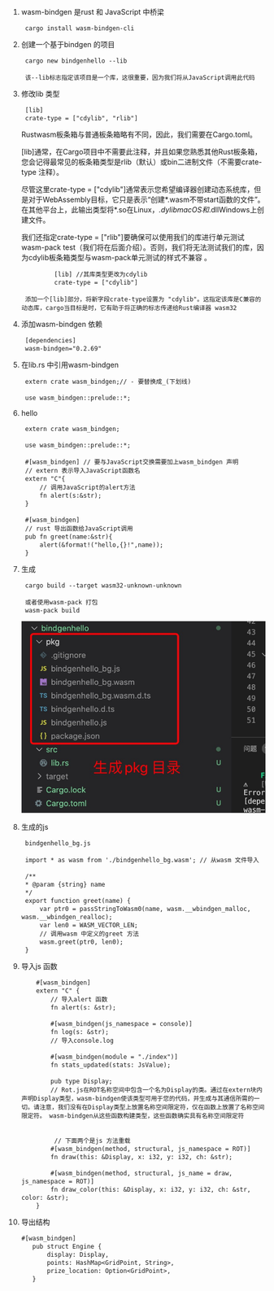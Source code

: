 1. wasm-bindgen 是rust 和 JavaScript 中桥梁

        cargo​​ ​​install​​ ​​wasm-bindgen-cli​

2. 创建一个基于bindgen 的项目

       
        cargo new bindgenhello --lib

        该--lib标志指定该项目是一个库，这很重要，因为我们将从JavaScript调用此代码

3. 修改lib 类型

        [lib]
        crate-type = ["cdylib", "rlib"]
   Rustwasm板条箱与普通板条箱略有不同，因此，我们需要在Cargo.toml。

   [lib]通常，在Cargo项目中不需要此注释，并且如果您熟悉其他Rust板条箱，您会记得最常见的板条箱类型是rlib（默认）或bin二进制文件（不需要crate-type 注释）。

   尽管这里crate-type = ["cdylib"]通常表示您希望编译器创建动态系统库，但是对于WebAssembly目标，它只是表示“创建*.wasm不带start函数的文件”。在其他平台上，此输出类型将*.so在Linux，*.dylibmacOS和*.dllWindows上创建文件。

   我们还指定crate-type = ["rlib"]要确保可以使用我们的库进行单元测试wasm-pack test（我们将在后面介绍）。否则，我们将无法测试我们的库，因为cdylib板条箱类型与wasm-pack单元测试的样式不兼容 。

                [lib] //其库类型更改为cdylib
                crate-type = ["cdylib"]
        
        添加一个[lib]部分，将新字段crate-type设置为 "cdylib"。这指定该库是C兼容的动态库，cargo当目标是时，它有助于将正确的标志传递给Rust编译器 wasm32

4. 添加wasm-bindgen 依赖

        [dependencies]
        wasm-bindgen="0.2.69"

5. 在lib.rs 中引用wasm-bindgen

        extern crate wasm_bindgen;// - 要替换成_(下划线)

        use wasm_bindgen::prelude::*;

6. hello 

        extern crate wasm_bindgen;

        use wasm_bindgen::prelude::*;

        #[wasm_bindgen] // 要与JavaScript交换需要加上wasm_bindgen 声明
        // extern 表示导入JavaScript函数名
        extern "C"{
            // 调用JavaScript的alert方法
            fn alert(s:&str);
        }

        #[wasm_bindgen]
        // rust 导出函数给JavaScript调用
        pub fn greet(name:&str){
            alert(&format!("hello,{}!",name));
        }

7. 生成

        cargo​​ ​​build​​ ​​--target​​ ​​wasm32-unknown-unknown

        或者使用wasm-pack 打包
        wasm-pack build

   ![avatar](../assets/bindgen.jpg)

8. 生成的js

        bindgenhello_bg.js

        import * as wasm from './bindgenhello_bg.wasm'; // 从wasm 文件导入

        /**
        * @param {string} name
        */
        export function greet(name) {
            var ptr0 = passStringToWasm0(name, wasm.__wbindgen_malloc, wasm.__wbindgen_realloc);
            var len0 = WASM_VECTOR_LEN;
            // 调用wasm 中定义的greet 方法
            wasm.greet(ptr0, len0);
        }

9. 导入js 函数

           #​[wasm_bindgen]
        ​ 	​extern​ ​"C"​ {
               // 导入alert 函数
        ​ 	    ​fn​ ​alert​(s: &str);
        ​ 	
        ​ 	    #[wasm_bindgen(js_namespace = console)]
        ​ 	    ​fn​ ​log​(s: &str);
               // 导入console.log
        ​ 	
        ​ 	    #[wasm_bindgen(module = ​"./index"​)]
        ​ 	    ​fn​ ​stats_updated​(stats: JsValue);
        ​ 	
        ​ 	    ​pub​ ​type​ Display;
               // Rot.js在ROT名称空间中包含一个名为Display的类。通过在extern块内声明Display类型，wasm-bindgen使该类型可用于您的代码，并生成与其通信所需的一切。请注意，我们没有在Display类型上放置名称空间限定符，仅在函数上放置了名称空间限定符。 wasm-bindgen从这些函数构建类型，这些函数确实具有名称空间限定符​ 	


                // 下面两个是js 方法重载
        ​ 	    #[wasm_bindgen(method, structural, js_namespace = ROT)]
        ​ 	    ​fn​ ​draw​(this: &Display, x: i32, y: i32, ch: &str);
        ​ 	
        ​ 	    #[wasm_bindgen(method, structural, js_name = draw, js_namespace = ROT)]
        ​ 	    ​fn​ ​draw_color​(this: &Display, x: i32, y: i32, ch: &str, color: &str);
        ​ 	}

10. 导出结构

        #​[wasm_bindgen]
        ​ 	​pub​ ​struct​ Engine {
        ​ 	    display: Display,
        ​ 	    points: HashMap<GridPoint, String>,
        ​ 	    prize_location: Option<GridPoint>,
        ​ 	}
